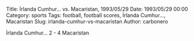 Title: İrlanda Cumhur… vs. Macaristan, 1993/05/29
Date: 1993/05/29 00:00
Category: sports
Tags: football, football scores, İrlanda Cumhur…, Macaristan
Slug: irlanda-cumhur-vs-macaristan
Author: carbonero


İrlanda Cumhur… 2 - 4 Macaristan
